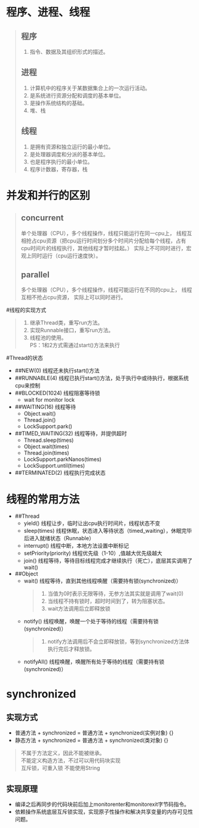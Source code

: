 # 程序、进程、线程
> ## 程序
>   1. 指令、数据及其组织形式的描述。
> ## 进程
>   1. 计算机中的程序关于某数据集合上的一次运行活动。
>   2. 是系统进行资源分配和调度的基本单位。
>   3. 是操作系统结构的基础。
>   4. 堆、栈
> ## 线程
>   1. 是拥有资源和独立运行的最小单位。
>   2. 是处理器调度和分派的基本单位。
>   3. 也是程序执行的最小单位。
>   4. 程序计数器，寄存器，栈

# 并发和并行的区别
> ## concurrent  
>    单个处理器（CPU），多个线程操作，线程只能运行在同一cpu上，
>    线程互相抢占cpu资源（把cpu运行时间划分多个时间片分配给每个线程，占有cpu时间片的线程执行，其他线程才暂时挂起。）
>    实际上不可同时进行，宏观上同时运行（cpu运行速度快）。
> ## parallel 
>    多个处理器（CPU），多个线程操作，线程可能运行在不同的cpu上，
>    线程互相不抢占cpu资源，
>    实际上可以同时进行。
   

#线程的实现方式
> 1. 继承Thread类，重写run方法。
> 2. 实现Runnable接口，重写run方法。
> 3. 线程池的使用。  
> PS：1和2方式需通过start()方法来执行

#Thread的状态
- ##NEW(0)
    线程还未执行start()方法
- ##RUNNABLE(4)
    线程已执行start()方法，处于执行中或待执行，根据系统cpu来控制
- ##BLOCKED(1024)
    线程阻塞等待锁
    - wait for monitor lock
- ##WAITING(16)
    线程等待
    - Object.wait()
    - Thread.join()
    - LockSupport.park()
- ##TIMED_WAITING(32)
    线程等待，并提供超时
    - Thread.sleep(times)
    - Object.wait(times)
    - Thread.join(times)
    - LockSupport.parkNanos(times)
    - LockSupport.until(times)
-  ##TERMINATED(2)
    线程执行完成状态
    
# 线程的常用方法
- ##Thread
    - yield() 线程让步，临时让出cpu执行时间片，线程状态不变
    - sleep(times) 线程休眠，状态进入等待状态（timed_waiting），休眠完毕后进入就绪状态（Runnable）
    - interrupt() 线程中断，本地方法设置中断标记
    - setPriority(priority) 线程优先级（1-10）,值越大优先级越大
    - join() 线程等待，等待目标线程完成才继续执行（死亡），底层其实调用了wait()
- ##Object
    - wait() 线程等待，直到其他线程唤醒（需要持有锁(synchronized)）
        > 1. 当值为0时表示无限等待，无参方法其实就是调用了wait(0)
        > 2. 当线程不持有锁时，超时时间到了，转为阻塞状态。
        > 3. wait方法调用后立即释放锁
    - notify() 线程唤醒，唤醒一个处于等待的线程（需要持有锁(synchronized)）
        > 1. notify方法调用后不会立即释放锁，等到synchronized方法体执行完后才释放锁。
    - notifyAll() 线程唤醒，唤醒所有处于等待的线程（需要持有锁(synchronized)）
    
# synchronized
## 实现方式
- 普通方法 + synchronized = 普通方法 + synchronized(实例对象) {}
- 静态方法 + synchronized = 普通方法 + synchronized(类对象) {}
> 不属于方法定义，因此不能被继承。  
> 不能定义构造方法，不过可以用代码块实现  
> 互斥锁，可重入锁
> 不能使用String

## 实现原理
- 编译之后再同步的代码块前后加上monitorenter和monitorexit字节码指令。
- 依赖操作系统底层互斥锁实现，实现原子性操作和解决共享变量的内存可见性问题。






    

    



 

